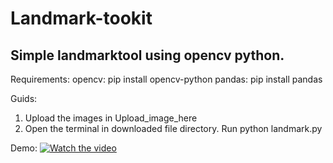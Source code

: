 # Landmark-tookit

## Simple landmarktool using opencv python.
Requirements:
opencv: pip install opencv-python
pandas: pip install pandas

Guids:
1. Upload the images in Upload_image_here
2. Open the terminal in downloaded file directory. Run python landmark.py


Demo:
[![Watch the video](https://img.youtube.com/vi/T-D1KVIuvjA/maxresdefault.jpg)](https://youtu.be/T-D1KVIuvjA)

